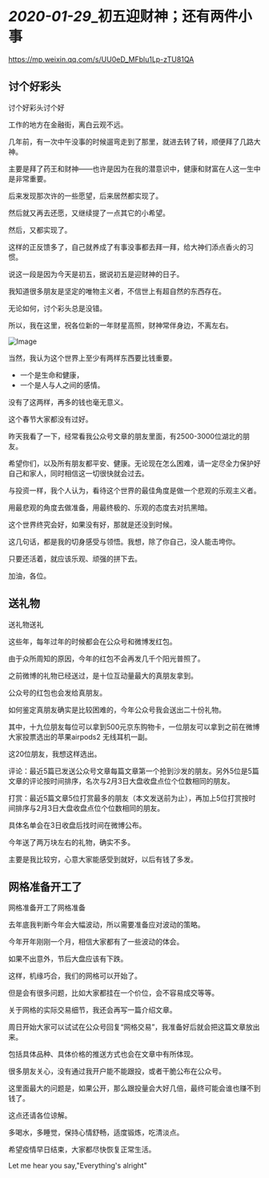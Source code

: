 # *2020-01-29*_初五迎财神；还有两件小事

https://mp.weixin.qq.com/s/UU0eD_MFblu1Lp-zTU81QA



## 讨个好彩头



讨个好彩头讨个好

工作的地方在金融街，离白云观不远。

几年前，有一次中午没事的时候遛弯走到了那里，就进去转了转，顺便拜了几路大神。

主要是拜了药王和财神——也许是因为在我的潜意识中，健康和财富在人这一生中是非常重要。



后来发现那次许的一些愿望，后来居然都实现了。

然后就又再去还愿，又继续提了一点其它的小希望。

然后，又都实现了。

这样的正反馈多了，自己就养成了有事没事都去拜一拜，给大神们添点香火的习惯。



说这一段是因为今天是初五，据说初五是迎财神的日子。

我知道很多朋友是坚定的唯物主义者，不信世上有超自然的东西存在。

无论如何，讨个彩头总是没错。

所以，我在这里，祝各位新的一年财星高照，财神常伴身边，不离左右。



![Image](https://mmbiz.qpic.cn/mmbiz_jpg/SEPick5M9xjPXicCQVXzdpK5fgABQpDPVpRMFomVpNhdwaOm9UBGYibeD7XAibxr7HI4d2zC59ZRVYlhP0XNH86yuA/640?wx_fmt=jpeg&tp=webp&wxfrom=5&wx_lazy=1&wx_co=1)





当然，我认为这个世界上至少有两样东西要比钱重要。

- 一个是生命和健康，
- 一个是人与人之间的感情。

没有了这两样，再多的钱也毫无意义。



这个春节大家都没有过好。

昨天我看了一下，经常看我公众号文章的朋友里面，有2500-3000位湖北的朋友。

希望你们，以及所有朋友都平安、健康。无论现在怎么困难，请一定尽全力保护好自己和家人，同时相信这一切很快就会过去。

与投资一样，我个人认为，看待这个世界的最佳角度是做一个悲观的乐观主义者。

用最悲观的角度去做准备，用最终极的、乐观的态度去对抗黑暗。

这个世界终究会好，如果没有好，那就是还没到时候。



这几句话，都是我的切身感受与领悟。我想，除了你自己，没人能击垮你。

只要还活着，就应该乐观、顽强的拼下去。



加油，各位。



## 送礼物

送礼物送礼

这些年，每年过年的时候都会在公众号和微博发红包。

由于众所周知的原因，今年的红包不会再发几千个阳光普照了。

之前微博的礼物已经送过，是十位互动量最大的真朋友拿到。

公众号的红包也会发给真朋友。

如何鉴定真朋友确实是比较困难的，今年公众号我会送出二十份礼物。

其中，十九位朋友每位可以拿到500元京东购物卡，一位朋友可以拿到之前在微博大家投票选出的苹果airpods2 无线耳机一副。



这20位朋友，我想这样选出。

评论：最近5篇已发送公众号文章每篇文章第一个抢到沙发的朋友。另外5位是5篇文章的评论按时间排序，名次与2月3日大盘收盘点位个位数相同的朋友。

打赏：最近5篇文章5位打赏最多的朋友（本文发送前为止），再加上5位打赏按时间排序与2月3日大盘收盘点位个位数相同的朋友。



具体名单会在3日收盘后找时间在微博公布。

今年送了两万块左右的礼物，确实不多。

主要是我比较穷，心意大家能感受到就好，以后有钱了多发。



## 网格准备开工了

网格准备开工了网格准备

去年底我判断今年会大幅波动，所以需要准备应对波动的策略。

今年开年刚刚一个月，相信大家都有了一些波动的体会。

如果不出意外，节后大盘应该有下跌。

这样，机缘巧合，我们的网格可以开始了。



但是会有很多问题，比如大家都挂在一个价位，会不容易成交等等。

关于网格的实际交易细节，我还会再写一篇介绍文章。

周日开始大家可以试试在公众号回复“网格交易”，我准备好后就会把这篇文章放出来。

包括具体品种、具体价格的推送方式也会在文章中有所体现。



很多朋友关心，没有通过我开户能不能跟投，或者干脆公布在公众号。

这里面最大的问题是，如果公开，那么跟投量会大好几倍，最终可能会谁也赚不到钱了。

这点还请各位谅解。



多喝水，多睡觉，保持心情舒畅，适度锻炼，吃清淡点。

希望疫情早日结束，大家都尽快恢复正常生活。



Let me hear you say,"Everything's alright"